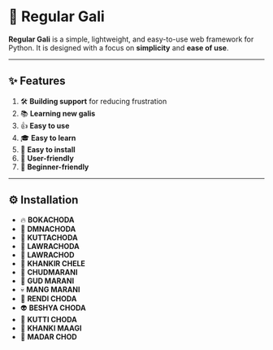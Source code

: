 # 🤬 **Regular Gali**  

**Regular Gali** is a simple, lightweight, and easy-to-use web framework for Python. It is designed with a focus on **simplicity** and **ease of use**.  

---

## ✨ Features  

1. 🛠️ **Building support** for reducing frustration  
2. 📚 **Learning new galis**  
3. 👍 **Easy to use**  
4. 🎓 **Easy to learn**  
5. 🧩 **Easy to install**  
6. 🤝 **User-friendly**  
7. 🚀 **Beginner-friendly**  

---

## ⚙️ **Installation**  

- 🔥 **BOKACHODA**  
- 🤬 **DMNACHODA**  
- 🐶 **KUTTACHODA**  
- 🍆 **LAWRACHODA**  
- 🍆 **LAWRACHOD**  
- 👹 **KHANKIR CHELE**  
- 🖕 **CHUDMARANI**  
- 🍑 **GUD MARANI**  
- 💀 **MANG MARANI**  
- 🥵 **RENDI CHODA**
- 👽 **BESHYA CHODA**
- 🐯 **KUTTI CHODA**
- 🤗 **KHANKI MAAGI**
- 👾 **MADAR CHOD**